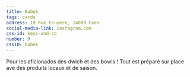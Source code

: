 ```yaml
---
title: Babek
tags: cards
address: 19 Rue Ecuyère, 14000 Caen
social-media-link: instagram.com
css-id: keys-and-co
number: 9
cssID: babek
---
```


Pour les aficionados des dwich et des bowls ! Tout est préparé sur place ave des produits locaux et de saison.
